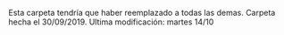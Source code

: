 Esta carpeta tendría que haber reemplazado a todas las demas. 
Carpeta hecha el 30/09/2019.
Ultima modificación: martes 14/10
